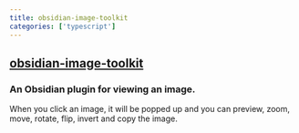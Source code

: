 ```yaml
---
title: obsidian-image-toolkit
categories: ['typescript']
---
```

## [obsidian-image-toolkit](https://github.com/sissilab/obsidian-image-toolkit)

### An Obsidian plugin for viewing an image.

When you click an image, it will be popped up and you can preview, zoom, move, rotate, flip, invert and copy the image.
